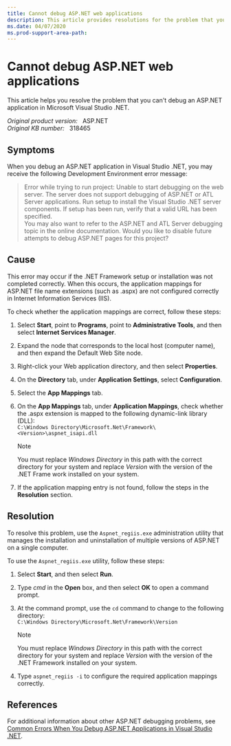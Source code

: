 ```yaml
---
title: Cannot debug ASP.NET web applications
description: This article provides resolutions for the problem that you can't debug an ASP.NET application in Microsoft Visual Studio .NET.
ms.date: 04/07/2020
ms.prod-support-area-path: 
---
```

# Cannot debug ASP.NET web applications

This article helps you resolve the problem that you can't debug an ASP.NET application in Microsoft Visual Studio .NET.

_Original product version:_ &nbsp; ASP.NET  
_Original KB number:_ &nbsp; 318465

## Symptoms

When you debug an ASP.NET application in Visual Studio .NET, you may receive the following Development Environment error message:

> Error while trying to run project: Unable to start debugging on the web server. The server does not support debugging of ASP.NET or ATL Server applications. Run setup to install the Visual Studio .NET server components. If setup has been run, verify that a valid URL has been specified.  
> You may also want to refer to the ASP.NET and ATL Server debugging topic in the online documentation. Would you like to disable future attempts to debug ASP.NET pages for this project?

## Cause

This error may occur if the .NET Framework setup or installation was not completed correctly. When this occurs, the application mappings for ASP.NET file name extensions (such as .aspx) are not configured correctly in Internet Information Services (IIS).

To check whether the application mappings are correct, follow these steps:

1. Select **Start**, point to **Programs**, point to **Administrative Tools**, and then select **Internet Services Manager**.
2. Expand the node that corresponds to the local host (computer name), and then expand the Default Web Site node.
3. Right-click your Web application directory, and then select **Properties**.
4. On the **Directory** tab, under **Application Settings**, select **Configuration**.
5. Select the **App Mappings** tab.
6. On the **App Mappings** tab, under **Application Mappings**, check whether the .aspx extension is mapped to the following dynamic-link library (DLL):  
   `C:\Windows Directory\Microsoft.Net\Framework\<Version>\aspnet_isapi.dll`

    > [!NOTE]
    > You must replace *Windows Directory* in this path with the correct directory for your system and replace *Version* with the version of the .NET Frame work installed on your system.

7. If the application mapping entry is not found, follow the steps in the **Resolution** section.

## Resolution

To resolve this problem, use the `Aspnet_regiis.exe` administration utility that manages the installation and uninstallation of multiple versions of ASP.NET on a single computer.

To use the `Aspnet_regiis.exe` utility, follow these steps:

1. Select **Start**, and then select **Run**.
2. Type *cmd* in the **Open** box, and then select **OK** to open a command prompt.
3. At the command prompt, use the `cd` command to change to the following directory:  
   `C:\Windows Directory\Microsoft.Net\Framework\Version`

    > [!NOTE]
    > You must replace *Windows Directory* in this path with the correct directory for your system and replace *Version* with the version of the .NET Framework installed on your system.

4. Type `aspnet_regiis -i` to configure the required application mappings correctly.

## References

For additional information about other ASP.NET debugging problems, see [Common Errors When You Debug ASP.NET Applications in Visual Studio .NET](https://support.microsoft.com/help/306172/info-common-errors-when-you-debug-asp-net-applications-in-visual-studi).
